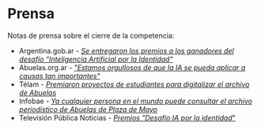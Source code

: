 # Prensa

Notas de prensa sobre el cierre de la competencia:

- Argentina.gob.ar - [_Se entregaron los premios a los ganadores del desafío “Inteligencia Artificial por la Identidad”_](https://www.argentina.gob.ar/noticias/se-entregaron-los-premios-los-ganadores-del-desafio-inteligencia-artificial-por-la)
- Abuelas.org.ar - [_"Estamos orgullosos de que la IA se pueda aplicar a causas tan importantes"_](https://www.abuelas.org.ar/noticia/estamos-orgullosos-de-que-la-ia-se-pueda-aplicar-a-causas-tan-importantes-1811)
- Télam - [_Premiaron proyectos de estudiantes para digitalizar el archivo de Abuelas_](https://web.archive.org/web/20231206063309/https://www.telam.com.ar/notas/202307/634949-inteligencia-artificial-identidad-abuelas-plaza-mayo.html)
- Infobae - [_Ya cualquier persona en el mundo puede consultar el archivo periodístico de Abuelas de Plaza de Mayo_](https://www.infobae.com/educacion/2023/08/10/ya-cualquier-persona-en-el-mundo-puede-consultar-el-archivo-periodistico-de-abuelas-de-plaza-de-mayo/)
- Televisión Pública Noticias - [_Premios "Desafío IA por la identidad_"](https://www.youtube.com/watch?v=zgYRg6FhBdI&ab_channel=Televisi%C3%B3nP%C3%BAblicaNoticias)
